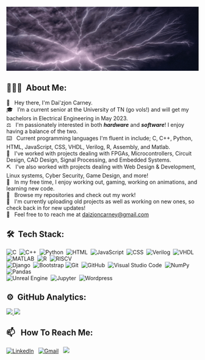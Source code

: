 ![BannerGIF](https://github.com/Daizjon/Daizjon/blob/main/logo.gif)

## 👨🏻‍💻 &nbsp;About Me:
 
👋 &nbsp; Hey there, I'm Dai'zjon Carney. \
🎓 &nbsp; I’m a current senior at the University of TN (go vols!) and will get my bachelors in Electrical Engineering in May 2023. \
⚖️ &nbsp; I'm passionately interested in both ***hardware*** and ***software***! I enjoy having a balance of the two. \
⌨️ &nbsp; Current programming languages I'm fluent in include; C, C++, Python, HTML, JavaScript, CSS, VHDL, Verilog, R, Assembly, and Matlab. \
🔨 &nbsp; I've worked with projects dealing with FPGAs, Microcontrollers, Circuit Design, CAD Design, Signal Processing, and Embedded Systems. \
⛏  &nbsp; I've also worked with projects dealing with Web Design & Development, Linux systems, Cyber Security, Game Design, and more! \
💪 &nbsp; In my free time, I enjoy working out, gaming, working on animations, and learning new code. \
📜 &nbsp; Browse my repositories and check out my work! \
📅 &nbsp; I'm currently uploading old projects as well as working on new ones, so check back in for new updates! \
📨 &nbsp; Feel free to to reach me at daizjoncarney@gmail.com


## 🛠 &nbsp;Tech Stack:
![C](https://img.shields.io/badge/-C-05122A?style=flat&logo=C&logoColor=A8B9CC)&nbsp;
![C++](https://img.shields.io/badge/-C++-05122A?style=flat&logo=C%2B%2B&logoColor=00599C)&nbsp;
![Python](https://img.shields.io/badge/-Python-05122A?style=flat&logo=python)&nbsp;
![HTML](https://img.shields.io/badge/-HTML-05122A?style=flat&logo=HTML5)&nbsp;
![JavaScript](https://img.shields.io/badge/-JavaScript-05122A?style=flat&logo=javascript)&nbsp;
![CSS](https://img.shields.io/badge/-CSS-05122A?style=flat&logo=CSS3&logoColor=1572B6)&nbsp;
![Verilog](https://img.shields.io/badge/-Verilog-05122A?style=flat&logo=Verilog&logoColor=FFA518)&nbsp;
![VHDL](https://img.shields.io/badge/-VHDL-05122A?style=flat&logo=VHDL&logoColor=FFA518)&nbsp;
![MATLAB](https://img.shields.io/badge/-MATLAB-05122A?style=flat&logo=MATLAB&logoColor=FFA518)&nbsp;
![R](https://img.shields.io/badge/-R-05122A?style=flat&logo=R&logoColor=FFA518)&nbsp;
![RISCV](https://img.shields.io/badge/-RISCV-05122A?style=flat&logo=RISCV&logoColor=FFA518)&nbsp;\
![Django](https://img.shields.io/badge/-Django-05122A?style=flat&logo=django&logoColor=092E20)&nbsp;
![Bootstrap](https://img.shields.io/badge/-Bootstrap-05122A?style=flat&logo=bootstrap&logoColor=563D7C)
![Git](https://img.shields.io/badge/-Git-05122A?style=flat&logo=git)&nbsp;
![GitHub](https://img.shields.io/badge/-GitHub-05122A?style=flat&logo=github)&nbsp;
![Visual Studio Code](https://img.shields.io/badge/-Visual%20Studio%20Code-05122A?style=flat&logo=visual-studio-code&logoColor=007ACC)&nbsp;
![NumPy](https://img.shields.io/badge/numpy%20-%23013243.svg?&style=flat&logo=numpy&logoColor=white)&nbsp;
![Pandas](https://img.shields.io/badge/pandas%20-%23150458.svg?&style=flat&logo=pandas&logoColor=white)&nbsp; \
![Unreal Engine](https://img.shields.io/badge/-Unreal%20Engine-05122A?style=flat&logo=Unreal-Engine&logoColor=007ACC)&nbsp;
![Jupyter](https://img.shields.io/badge/Jupyter%20-%23150458.svg?&style=flat&logo=Jupyter&logoColor=white)&nbsp;
![Wordpress](https://img.shields.io/badge/Wordpress%20-%23150458.svg?&style=flat&logo=Wordpress&logoColor=white)&nbsp;


## ⚙️ &nbsp;GitHub Analytics:

<p align="left">
<a href="https://github.com/Daizjon">
  <img height="180em" src="https://github-readme-stats-eight-theta.vercel.app/api?username=Daizjon&show_icons=true&theme=algolia&include_all_commits=true&count_private=true"/>
  <img height="180em" src="https://github-readme-stats-eight-theta.vercel.app/api/top-langs/?username=Daizjon&layout=compact&langs_count=8&theme=algolia"/>
</a>
</p>

## 📫 &nbsp; How To Reach Me:
<a href="https://www.linkedin.com/in/daizjon-carney/"><img alt="LinkedIn" src="https://img.shields.io/badge/linkedin%20-%230077B5.svg?&style=flat&logo=linkedin&logoColor=white"/></a> &nbsp;
<a href="mailto:daizjoncarney@gmail.com"><img alt="Gmail" src="https://img.shields.io/badge/Gmail-D14836?style=flat&logo=gmail&logoColor=white" /></a> &nbsp;
<a href="https://instagram.com/zjondai"><img src="https://img.shields.io/badge/-@zjondai-E4405F?style=flat&logo=Instagram&logoColor=white"/></a> &nbsp;


